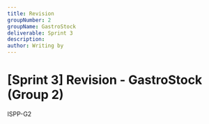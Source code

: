 ```yaml
---
title: Revision
groupNumber: 2
groupName: GastroStock
deliverable: Sprint 3
description: 
author: Writing by 
---
```


# [Sprint 3] Revision - GastroStock (Group 2)

ISPP-G2